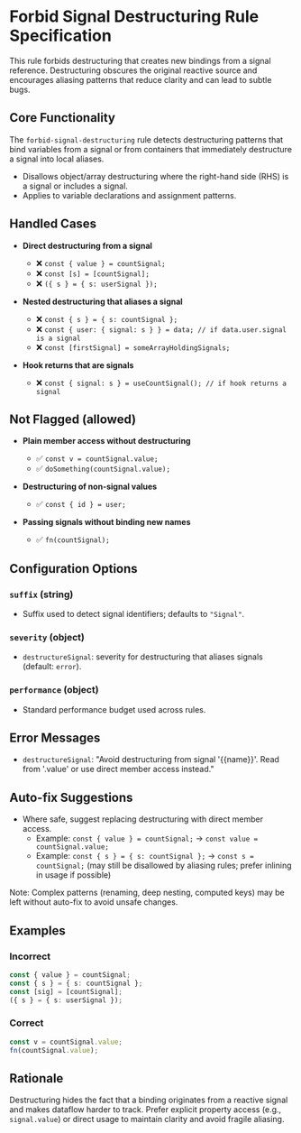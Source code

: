 # Forbid Signal Destructuring Rule Specification

This rule forbids destructuring that creates new bindings from a signal reference. Destructuring obscures the original reactive source and encourages aliasing patterns that reduce clarity and can lead to subtle bugs.

## Core Functionality

The `forbid-signal-destructuring` rule detects destructuring patterns that bind variables from a signal or from containers that immediately destructure a signal into local aliases.

- Disallows object/array destructuring where the right-hand side (RHS) is a signal or includes a signal.
- Applies to variable declarations and assignment patterns.

## Handled Cases

- __Direct destructuring from a signal__
  - ❌ `const { value } = countSignal;`
  - ❌ `const [s] = [countSignal];`
  - ❌ `({ s } = { s: userSignal });`

- __Nested destructuring that aliases a signal__
  - ❌ `const { s } = { s: countSignal };`
  - ❌ `const { user: { signal: s } } = data; // if data.user.signal is a signal`
  - ❌ `const [firstSignal] = someArrayHoldingSignals;`

- __Hook returns that are signals__
  - ❌ `const { signal: s } = useCountSignal(); // if hook returns a signal`

## Not Flagged (allowed)

- __Plain member access without destructuring__
  - ✅ `const v = countSignal.value;`
  - ✅ `doSomething(countSignal.value);`

- __Destructuring of non-signal values__
  - ✅ `const { id } = user;`

- __Passing signals without binding new names__
  - ✅ `fn(countSignal);`

## Configuration Options

### `suffix` (string)
- Suffix used to detect signal identifiers; defaults to `"Signal"`.

### `severity` (object)
- `destructureSignal`: severity for destructuring that aliases signals (default: `error`).

### `performance` (object)
- Standard performance budget used across rules.

## Error Messages

- `destructureSignal`: "Avoid destructuring from signal '{{name}}'. Read from '.value' or use direct member access instead."

## Auto-fix Suggestions

- Where safe, suggest replacing destructuring with direct member access.
  - Example: `const { value } = countSignal;` → `const value = countSignal.value;`
  - Example: `const { s } = { s: countSignal };` → `const s = countSignal;` (may still be disallowed by aliasing rules; prefer inlining in usage if possible)

Note: Complex patterns (renaming, deep nesting, computed keys) may be left without auto-fix to avoid unsafe changes.

## Examples

### Incorrect

```ts
const { value } = countSignal;
const { s } = { s: countSignal };
const [sig] = [countSignal];
({ s } = { s: userSignal });
```

### Correct

```ts
const v = countSignal.value;
fn(countSignal.value);
```

## Rationale

Destructuring hides the fact that a binding originates from a reactive signal and makes dataflow harder to track. Prefer explicit property access (e.g., `signal.value`) or direct usage to maintain clarity and avoid fragile aliasing.
